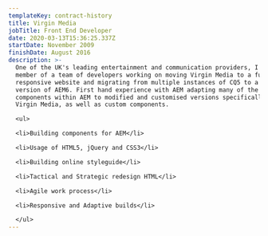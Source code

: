 ```yaml
---
templateKey: contract-history
title: Virgin Media
jobTitle: Front End Developer
date: 2020-03-13T15:36:25.337Z
startDate: November 2009
finishDate: August 2016
description: >-
  One of the UK's leading entertainment and communication providers, I was a
  member of a team of developers working on moving Virgin Media to a fully
  responsive website and migrating from multiple instances of CQ5 to a single
  version of AEM6. First hand experience with AEM adapting many of the core
  components within AEM to modified and customised versions specifically for
  Virgin Media, as well as custom components.

  <ul>

  <li>Building components for AEM</li>

  <li>Usage of HTML5, jQuery and CSS3</li>

  <li>Building online styleguide</li>

  <li>Tactical and Strategic redesign HTML</li>

  <li>Agile work process</li>

  <li>Responsive and Adaptive builds</li>

  </ul>
---
```


